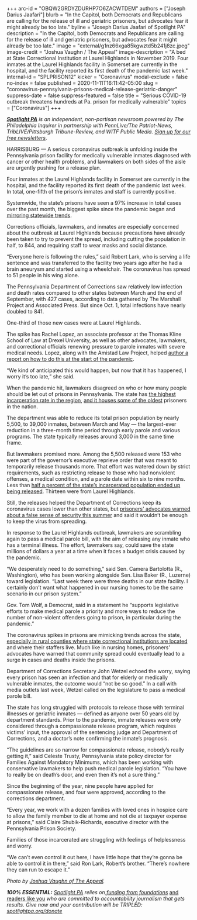 +++
arc-id = "OBQW2GRDYZDURHP7O6ZACWTDEM"
authors = ["Joseph Darius Jaafari"]
blurb = "In the Capitol, both Democrats and Republicans are calling for the release of ill and geriatric prisoners, but advocates fear it might already be too late."
byline = "Joseph Darius Jaafari of Spotlight PA"
description = "In the Capitol, both Democrats and Republicans are calling for the release of ill and geriatric prisoners, but advocates fear it might already be too late."
image = "external/g1nz66xga85kgwztd5b241j8zc.jpeg"
image-credit = "Joshua Vaughn / The Appeal"
image-description = "A bed at State Correctional Institution at Laurel Highlands in November 2019. Four inmates at the Laurel Highlands facility in Somerset are currently in the hospital, and the facility reported its first death of the pandemic last week."
internal-id = "SPLPRISON12"
kicker = "Coronavirus"
modal-exclude = false
no-index = false
published = 2020-11-11T16:11:42-05:00
slug = "coronavirus-pennsylvania-prisons-medical-release-geriatric-danger"
suppress-date = false
suppress-featured = false
title = "Serious COVID-19 outbreak threatens hundreds at Pa. prison for medically vulnerable"
topics = ["Coronavirus"]
+++

<a href="https://www.spotlightpa.org/"><i><b>Spotlight PA</b></i></a><i> is an independent, non-partisan newsroom powered by The Philadelphia Inquirer in partnership with PennLive/The Patriot-News, TribLIVE/Pittsburgh Tribune-Review, and WITF Public Media. </i><a href="https://www.spotlightpa.org/newsletters"><i>Sign up for our free newsletters</i></a><i>.</i>

HARRISBURG — A serious coronavirus outbreak is unfolding inside the Pennsylvania prison facility for medically vulnerable inmates diagnosed with cancer or other health problems, and lawmakers on both sides of the aisle are urgently pushing for a release plan.

Four inmates at the Laurel Highlands facility in Somerset are currently in the hospital, and the facility reported its first death of the pandemic last week. In total, one-fifth of the prison’s inmates and staff is currently positive.

Systemwide, the state’s prisons have seen a 97% increase in total cases over the past month, the biggest spike since the pandemic began and <a href="https://www.spotlightpa.org/news/2020/03/pa-coronavirus-updates-cases-map-live-tracker/" target=_blank>mirroring statewide trends</a>.

Corrections officials, lawmakers, and inmates are especially concerned about the outbreak at Laurel Highlands because precautions have already been taken to try to prevent the spread, including cutting the population in half, to 844, and requiring staff to wear masks and social distance.

“Everyone here is following the rules,” said Robert Lark, who is serving a life sentence and was transferred to the facility two years ago after he had a brain aneurysm and started using a wheelchair. The coronavirus has spread to 51 people in his wing alone.

<script src="https://www.spotlightpa.org/embed.js" async></script><div data-spl-embed-version="1" data-spl-src="https://www.spotlightpa.org/embeds/donate/?teaser_text=Spotlight%20PA%20provides%20essential%2C%20public-service%20journalism%20thanks%20to%20its%20dedicated%20and%20passionate%20members.%20%3Cb%3EJoin%20today%20and%20we'll%20DOUBLE%20your%20gift.%3C%2Fb%3E&cta_text=YES%2C%20DOUBLE%20MY%20GIFT&eyebrow_text=BECOME%20A%20MEMBER"></div>

The Pennsylvania Department of Corrections saw relatively low infection and death rates compared to other states between March and the end of September, with 427 cases, according to data gathered by The Marshall Project and Associated Press. But since Oct. 1, total infections have nearly doubled to 841.

One-third of those new cases were at Laurel Highlands.

The spike has Rachel Lopez, an associate professor at the Thomas Kline School of Law at Drexel University, as well as other advocates, lawmakers, and correctional officials renewing pressure to parole inmates with severe medical needs. Lopez, along with the Amistad Law Project, helped <a href="https://web.archive.org/20200718170925/https://drexel.edu/law/about/news/articles/overview/2020/July/clc-pandemic-pa-prisons-report/">author a report on how to do this at the start of the pandemic</a>.

“We kind of anticipated this would happen, but now that it has happened, I worry it’s too late,” she said.

When the pandemic hit, lawmakers disagreed on who or how many people should be let out of prisons in Pennsylvania. The state has <a href="https://web.archive.org/20201001230451/https://www.vera.org/downloads/pdfdownloads/state-incarceration-trends-pennsylvania.pdf">the highest incarceration rate in the region</a>, <a href="https://web.archive.org/20200116025051/https://theappeal.org/death-by-incarceration-pennsylvania-photo-essay/">and it houses some of the oldest</a> prisoners in the nation.

The department was able to reduce its total prison population by nearly 5,500, to 39,000 inmates, between March and May — the largest-ever reduction in a three-month time period through early parole and various programs. The state typically releases around 3,000 in the same time frame.

But lawmakers promised more. Among the 5,500 released were 153 who were part of the governor’s executive reprieve order that was meant to temporarily release thousands more. That effort was watered down by strict requirements, such as restricting release to those who had nonviolent offenses, a medical condition, and a parole date within six to nine months. Less than <a href="https://www.spotlightpa.org/news/2020/06/pennsylvania-coronavirus-reprieves-state-prisons/">half a percent of the state’s incarcerated population ended up being released</a>. Thirteen were from Laurel Highlands.

<div id="vis-chart-prison-covid--container"></div>
<script src="https://pym.nprapps.org/pym.v1.min.js"></script>
<script>new pym.Parent("vis-chart-prison-covid--container", "https://web.archive.org/20201130150505/https://interactives.data.spotlightpa.org/2020/vis-chart-prison-covid/", {});</script>

Still, the releases helped the Department of Corrections keep its coronavirus cases lower than other states, but <a href="https://web.archive.org/20201112003822/https://www.witf.org/2020/04/17/prison-design-creates-ideal-environment-for-coronavirus/">prisoners' advocates warned about a false sense of security this summer</a> and said it wouldn’t be enough to keep the virus from spreading.

In response to the Laurel Highlands outbreak, lawmakers are scrambling again to pass a medical parole bill, with the aim of releasing any inmate who has a terminal illness. The effort, lawmakers say, could save the state millions of dollars a year at a time when it faces a budget crisis caused by the pandemic.

“We desperately need to do something,” said Sen. Camera Bartolotta (R., Washington), who has been working alongside Sen. Lisa Baker (R., Luzerne) toward legislation. “Last week there were three deaths in our state facility. I certainly don’t want what happened in our nursing homes to be the same scenario in our prison system.”

Gov. Tom Wolf, a Democrat, said in a statement he “supports legislative efforts to make medical parole a priority and more ways to reduce the number of non-violent offenders going to prison, in particular during the pandemic.”

The coronavirus spikes in prisons are mimicking trends across the state, <a href="https://web.archive.org/web/20220913121407/https://www.prisonsociety.org/covid-19">especially in rural counties where state correctional institutions are located</a> and where their staffers live. Much like in nursing homes, prisoners' advocates have warned that community spread could eventually lead to a surge in cases and deaths inside the prisons.

Department of Corrections Secretary John Wetzel echoed the worry, saying every prison has seen an infection and that for elderly or medically vulnerable inmates, the outcome would “not be so good.” In a call with media outlets last week, Wetzel called on the legislature to pass a medical parole bill.

The state has long struggled with protocols to release those with terminal illnesses or geriatric inmates — defined as anyone over 50 years old by department standards. Prior to the pandemic, inmate releases were only considered through a compassionate release program, which requires victims' input, the approval of the sentencing judge and Department of Corrections, and a doctor’s note confirming the inmate’s prognosis.

<script src="https://www.spotlightpa.org/embed.js" async></script><div data-spl-embed-version="1" data-spl-src="https://www.spotlightpa.org/embeds/newsletter-covid/"></div>

“The guidelines are so narrow for compassionate release, nobody’s really getting it,” said Celeste Trusty, Pennsylvania state policy director for Families Against Mandatory Minimums, which has been working with conservative lawmakers to help push medical parole legislation. “You have to really be on death’s door, and even then it’s not a sure thing.”

Since the beginning of the year, nine people have applied for compassionate release, and four were approved, according to the corrections department.

“Every year, we work with a dozen families with loved ones in hospice care to allow the family member to die at home and not die at taxpayer expense at prisons,” said Claire Shubik-Richards, executive director with the Pennsylvania Prison Society.

Families of those incarcerated are struggling with feelings of helplessness and worry.

“We can’t even control it out here, I have little hope that they’re gonna be able to control it in there,” said Ron Lark, Robert’s brother. “There’s nowhere they can run to escape it.”

<i>Photo by </i><a href="https://web.archive.org/20200116025051/https://theappeal.org/death-by-incarceration-pennsylvania-photo-essay/" target=_blank><i>Joshua Vaughn of The Appeal</i></a><i>.</i>

<i><b>100% ESSENTIAL:</b></i><i> </i><a href="https://www.spotlightpa.org/"><i>Spotlight PA</i></a><i> relies on</i><a href="https://www.spotlightpa.org/support"><i> funding from foundations</i></a><i> </i><a href="https://www.spotlightpa.org/support">and readers like you</a><i> who are committed to accountability journalism that gets results. Give now and your contribution will be TRIPLED: </i><a href="https://www.spotlightpa.org/donate"><i>spotlightpa.org/donate</i></a>
